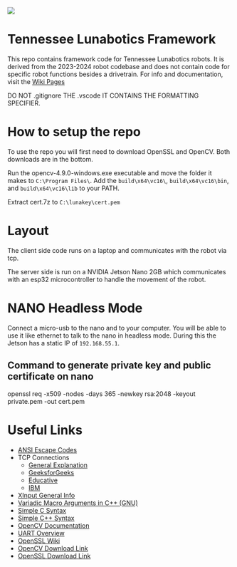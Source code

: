 ![](https://tennesseelunabotics.com/images/backDrop2.png)

# Tennessee Lunabotics Framework
This repo contains framework code for Tennessee Lunabotics robots. It is derived from the 2023-2024 robot codebase and does not contain code for specific robot functions besides a drivetrain. For info and documentation, visit the [Wiki Pages](https://wiki.tennesseelunabotics.com/)

DO NOT .gitignore THE .vscode IT CONTAINS THE FORMATTING SPECIFIER.

# How to setup the repo
To use the repo you will first need to download OpenSSL and OpenCV. Both downloads are in the bottom.

Run the opencv-4.9.0-windows.exe executable and move the folder it makes to `C:\Program Files\`.
Add the `build\x64\vc16\`, `build\x64\vc16\bin`, and `build\x64\vc16\lib` to your PATH.

Extract cert.7z to `C:\lunakey\cert.pem`

# Layout
The client side code runs on a laptop and communicates with the robot via tcp.

The server side is run on a NVIDIA Jetson Nano 2GB which communicates with an esp32 microcontroller to handle the movement of the robot.

# NANO Headless Mode
Connect a micro-usb to the nano and to your computer. You will be able to use it like ethernet to talk to the nano in headless mode. During this the Jetson has a static IP of `192.168.55.1`.


## Command to generate private key and public certificate on nano
openssl req -x509 -nodes -days 365 -newkey rsa:2048 -keyout private.pem -out cert.pem
# Useful Links
- [ANSI Escape Codes](https://gist.github.com/fnky/458719343aabd01cfb17a3a4f7296797)
- TCP Connections
  - [General Explanation](https://www.khanacademy.org/computing/computers-and-internet/xcae6f4a7ff015e7d:the-internet/xcae6f4a7ff015e7d:transporting-packets/a/transmission-control-protocol--tcp)
  - [GeeksforGeeks](https://www.geeksforgeeks.org/tcp-server-client-implementation-in-c/#)
  - [Educative](https://www.educative.io/answers/how-to-implement-tcp-sockets-in-c)
  - [IBM](https://www.ibm.com/docs/en/zos/2.1.0?topic=programs-c-socket-tcp-client)
- [XInput General Info](https://learn.microsoft.com/en-us/windows/win32/xinput/getting-started-with-xinput)
- [Variadic Macro Arguments in C++ (GNU)](https://gcc.gnu.org/onlinedocs/cpp/Variadic-Macros.html)
- [Simple C Syntax](https://www.w3schools.com/c/c_syntax.php)
- [Simple C++ Syntax](https://www.w3schools.com/cpp/cpp_syntax.asp)
- [OpenCV Documentation](https://docs.opencv.org/4.x/)
- [UART Overview](https://www.seeedstudio.com/blog/2022/09/08/uart-communication-protocol-and-how-it-works/)
- [OpenSSL Wiki](https://wiki.openssl.org/index.php/Main_Page)
- [OpenCV Download Link](https://sourceforge.net/projects/opencvlibrary/files/4.9.0/opencv-4.9.0-windows.exe/download)
- [OpenSSL Download Link](https://slproweb.com/download/Win64OpenSSL-3_2_0.exe)
